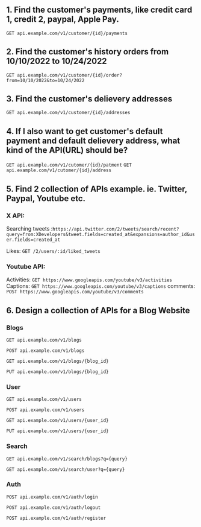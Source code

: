 ## 1. Find the customer's payments, like credit card 1, credit 2, paypal, Apple Pay.
`GET api.example.com/v1/customer/{id}/payments`

## 2. Find the customer's history orders from 10/10/2022 to 10/24/2022
`GET api.example.com/v1/customer/{id}/order?from=10/10/2022&to=10/24/2022`

## 3. Find the customer's delievery addresses
`GET api.example.com/v1/customer/{id}/addresses`

## 4. If I also want to get customer's default payment and default delievery address, what kind of the API(URL) should be?
`GET api.example.com/v1/cutomer/{id}/patment`
`GET api.example.com/v1/cutomer/{id}/address`

## 5. Find 2 collection of APIs example. ie. Twitter, Paypal, Youtube etc.
### X API:
Searching tweets :`https://api.twitter.com/2/tweets/search/recent?query=from:XDevelopers&tweet.fields=created_at&expansions=author_id&user.fields=created_at`

Likes: `GET /2/users/:id/liked_tweets`

### Youtube API:
Activities:
`GET https://www.googleapis.com/youtube/v3/activities`
Captions:
`GET https://www.googleapis.com/youtube/v3/captions`
comments:
`POST https://www.googleapis.com/youtube/v3/comments`

## 6. Design a collection of APIs for a Blog Website
### Blogs
`GET api.example.com/v1/blogs`

`POST api.example.com/v1/blogs`

`GET api.example.com/v1/blogs/{blog_id}`

`PUT api.example.com/v1/blogs/{blog_id}`

### User
`GET api.example.com/v1/users`

`POST api.example.com/v1/users`

`GET api.example.com/v1/users/{user_id}`

`PUT api.example.com/v1/users/{user_id}`

### Search 
`GET api.example.com/v1/search/blogs?q={query}`

`GET api.example.com/v1/search/user?q={query}`

### Auth
`POST api.example.com/v1/auth/login`

`POST api.example.com/v1/auth/logout`

`POST api.example.com/v1/auth/register`


